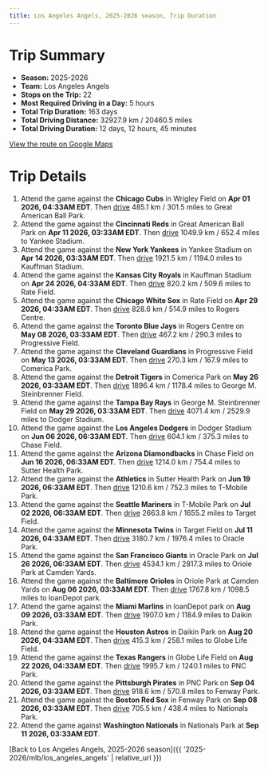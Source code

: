 ```yaml
---
title: Los Angeles Angels, 2025-2026 season, Trip Duration
---
```


# Trip Summary
- **Season:** 2025-2026
- **Team:** Los Angeles Angels
- **Stops on the Trip:** 22
- **Most Required Driving in a Day:** 5 hours
- **Total Trip Duration:** 163 days
- **Total Driving Distance:** 32927.9 km / 20460.5 miles
- **Total Driving Duration:** 12 days, 12 hours, 45 minutes

[View the route on Google Maps](https://www.google.com/maps/dir/Wrigley+Field+Chicago/Great+American+Ball+Park+Cincinnati/Yankee+Stadium+Bronx/Kauffman+Stadium+Kansas+City/Rate+Field+Chicago/Rogers+Centre+Toronto/Progressive+Field+Cleveland/Comerica+Park+Detroit/George+M.+Steinbrenner+Field+Tampa/Dodger+Stadium+Los+Angeles/Chase+Field+Phoenix/Sutter+Health+Park+Sacramento/T-Mobile+Park+Seattle/Target+Field+Minneapolis/Oracle+Park+San+Francisco/Oriole+Park+at+Camden+Yards+Baltimore/loanDepot+park+Miami/Daikin+Park+Houston/Globe+Life+Field+Arlington/PNC+Park+Pittsburgh/Fenway+Park+Boston/Nationals+Park+Washington)

# Trip Details
1. Attend the game against the **Chicago Cubs** in Wrigley Field on **Apr 01 2026, 04:33AM EDT**. Then [drive](https://www.google.com/maps/dir/Wrigley+Field+Chicago/Great+American+Ball+Park+Cincinnati) 485.1 km / 301.5 miles to Great American Ball Park.
2. Attend the game against the **Cincinnati Reds** in Great American Ball Park on **Apr 11 2026, 03:33AM EDT**. Then [drive](https://www.google.com/maps/dir/Great+American+Ball+Park+Cincinnati/Yankee+Stadium+Bronx) 1049.9 km / 652.4 miles to Yankee Stadium.
3. Attend the game against the **New York Yankees** in Yankee Stadium on **Apr 14 2026, 03:33AM EDT**. Then [drive](https://www.google.com/maps/dir/Yankee+Stadium+Bronx/Kauffman+Stadium+Kansas+City) 1921.5 km / 1194.0 miles to Kauffman Stadium.
4. Attend the game against the **Kansas City Royals** in Kauffman Stadium on **Apr 24 2026, 04:33AM EDT**. Then [drive](https://www.google.com/maps/dir/Kauffman+Stadium+Kansas+City/Rate+Field+Chicago) 820.2 km / 509.6 miles to Rate Field.
5. Attend the game against the **Chicago White Sox** in Rate Field on **Apr 29 2026, 04:33AM EDT**. Then [drive](https://www.google.com/maps/dir/Rate+Field+Chicago/Rogers+Centre+Toronto) 828.6 km / 514.9 miles to Rogers Centre.
6. Attend the game against the **Toronto Blue Jays** in Rogers Centre on **May 08 2026, 03:33AM EDT**. Then [drive](https://www.google.com/maps/dir/Rogers+Centre+Toronto/Progressive+Field+Cleveland) 467.2 km / 290.3 miles to Progressive Field.
7. Attend the game against the **Cleveland Guardians** in Progressive Field on **May 13 2026, 03:33AM EDT**. Then [drive](https://www.google.com/maps/dir/Progressive+Field+Cleveland/Comerica+Park+Detroit) 270.3 km / 167.9 miles to Comerica Park.
8. Attend the game against the **Detroit Tigers** in Comerica Park on **May 26 2026, 03:33AM EDT**. Then [drive](https://www.google.com/maps/dir/Comerica+Park+Detroit/George+M.+Steinbrenner+Field+Tampa) 1896.4 km / 1178.4 miles to George M. Steinbrenner Field.
9. Attend the game against the **Tampa Bay Rays** in George M. Steinbrenner Field on **May 29 2026, 03:33AM EDT**. Then [drive](https://www.google.com/maps/dir/George+M.+Steinbrenner+Field+Tampa/Dodger+Stadium+Los+Angeles) 4071.4 km / 2529.9 miles to Dodger Stadium.
10. Attend the game against the **Los Angeles Dodgers** in Dodger Stadium on **Jun 06 2026, 06:33AM EDT**. Then [drive](https://www.google.com/maps/dir/Dodger+Stadium+Los+Angeles/Chase+Field+Phoenix) 604.1 km / 375.3 miles to Chase Field.
11. Attend the game against the **Arizona Diamondbacks** in Chase Field on **Jun 16 2026, 06:33AM EDT**. Then [drive](https://www.google.com/maps/dir/Chase+Field+Phoenix/Sutter+Health+Park+Sacramento) 1214.0 km / 754.4 miles to Sutter Health Park.
12. Attend the game against the **Athletics** in Sutter Health Park on **Jun 19 2026, 06:33AM EDT**. Then [drive](https://www.google.com/maps/dir/Sutter+Health+Park+Sacramento/T-Mobile+Park+Seattle) 1210.6 km / 752.3 miles to T-Mobile Park.
13. Attend the game against the **Seattle Mariners** in T-Mobile Park on **Jul 02 2026, 06:33AM EDT**. Then [drive](https://www.google.com/maps/dir/T-Mobile+Park+Seattle/Target+Field+Minneapolis) 2663.8 km / 1655.2 miles to Target Field.
14. Attend the game against the **Minnesota Twins** in Target Field on **Jul 11 2026, 04:33AM EDT**. Then [drive](https://www.google.com/maps/dir/Target+Field+Minneapolis/Oracle+Park+San+Francisco) 3180.7 km / 1976.4 miles to Oracle Park.
15. Attend the game against the **San Francisco Giants** in Oracle Park on **Jul 26 2026, 06:33AM EDT**. Then [drive](https://www.google.com/maps/dir/Oracle+Park+San+Francisco/Oriole+Park+at+Camden+Yards+Baltimore) 4534.1 km / 2817.3 miles to Oriole Park at Camden Yards.
16. Attend the game against the **Baltimore Orioles** in Oriole Park at Camden Yards on **Aug 06 2026, 03:33AM EDT**. Then [drive](https://www.google.com/maps/dir/Oriole+Park+at+Camden+Yards+Baltimore/loanDepot+park+Miami) 1767.8 km / 1098.5 miles to loanDepot park.
17. Attend the game against the **Miami Marlins** in loanDepot park on **Aug 09 2026, 03:33AM EDT**. Then [drive](https://www.google.com/maps/dir/loanDepot+park+Miami/Daikin+Park+Houston) 1907.0 km / 1184.9 miles to Daikin Park.
18. Attend the game against the **Houston Astros** in Daikin Park on **Aug 20 2026, 04:33AM EDT**. Then [drive](https://www.google.com/maps/dir/Daikin+Park+Houston/Globe+Life+Field+Arlington) 415.3 km / 258.1 miles to Globe Life Field.
19. Attend the game against the **Texas Rangers** in Globe Life Field on **Aug 22 2026, 04:33AM EDT**. Then [drive](https://www.google.com/maps/dir/Globe+Life+Field+Arlington/PNC+Park+Pittsburgh) 1995.7 km / 1240.1 miles to PNC Park.
20. Attend the game against the **Pittsburgh Pirates** in PNC Park on **Sep 04 2026, 03:33AM EDT**. Then [drive](https://www.google.com/maps/dir/PNC+Park+Pittsburgh/Fenway+Park+Boston) 918.6 km / 570.8 miles to Fenway Park.
21. Attend the game against the **Boston Red Sox** in Fenway Park on **Sep 08 2026, 03:33AM EDT**. Then [drive](https://www.google.com/maps/dir/Fenway+Park+Boston/Nationals+Park+Washington) 705.5 km / 438.4 miles to Nationals Park.
22. Attend the game against **Washington Nationals** in Nationals Park at **Sep 11 2026, 03:33AM EDT**.

[Back to Los Angeles Angels, 2025-2026 season]({{ '2025-2026/mlb/los_angeles_angels' | relative_url }})
